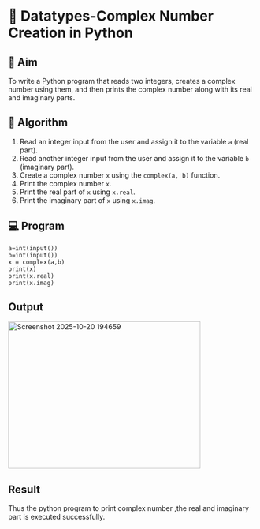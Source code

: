 # 🧮 Datatypes-Complex Number Creation in Python

## 🎯 Aim
To write a Python program that reads two integers, creates a complex number using them, and then prints the complex number along with its real and imaginary parts.

## 🧠 Algorithm
1. Read an integer input from the user and assign it to the variable `a` (real part).
2. Read another integer input from the user and assign it to the variable `b` (imaginary part).
3. Create a complex number `x` using the `complex(a, b)` function.
4. Print the complex number `x`.
5. Print the real part of `x` using `x.real`.
6. Print the imaginary part of `x` using `x.imag`.

## 💻 Program
```
a=int(input())
b=int(input())
x = complex(a,b)
print(x)
print(x.real)
print(x.imag)

```

## Output
<img width="390" height="298" alt="Screenshot 2025-10-20 194659" src="https://github.com/user-attachments/assets/7500be2b-27c8-4dad-aef2-60be40332930" />

## Result
Thus the python program to print complex number ,the real and imaginary part is executed successfully.
